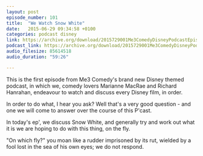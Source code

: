 ```yaml
---
layout: post
episode_number: 101
title:  "We Watch Snow White"
date:   2015-06-29 09:34:58 +0100
categories: podcast disney
link: https://archive.org/download/2015729001Me3ComedyDisneyPodcastEpisode1SnowWhite/2015-7-29-001-Me3_Comedy--Disney-Podcast--Episode-1--Snow-White.mp3
podcast_link: https://archive.org/download/2015729001Me3ComedyDisneyPodcastEpisode1SnowWhite/2015-7-29-001-Me3_Comedy--Disney-Podcast--Episode-1--Snow-White.mp3
audio_filesize: 85614518
audio_duration: "59:26"

---
```

This is the first episode from Me3 Comedy's brand new Disney themed podcast, in which we, comedy lovers Marianne MacRae and Richard Hanrahan, endeavour to watch and discuss every Disney film, in order.

In order to do what, I hear you ask? Well that's a very good question - and one we will come to answer over the course of this P'cast.

In today's ep', we discuss Snow White, and generally try and work out what it is we are hoping to do with this thing, on the fly.

"On which fly?" you moan like a rudder imprisoned by its rut, wielded by a fool lost in the sea of his own eyes; we do not respond.
